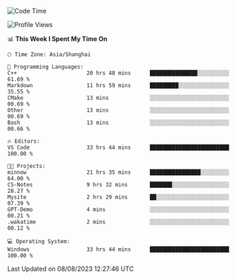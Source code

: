 <!--START_SECTION:waka-->
![Code Time](http://img.shields.io/badge/Code%20Time-1%2C131%20hrs%202%20mins-blue)

![Profile Views](http://img.shields.io/badge/Profile%20Views-1-blue)

📊 **This Week I Spent My Time On** 

```text
🕑︎ Time Zone: Asia/Shanghai

💬 Programming Languages: 
C++                      20 hrs 48 mins      ███████████████░░░░░░░░░░   61.69 % 
Markdown                 11 hrs 59 mins      █████████░░░░░░░░░░░░░░░░   35.55 % 
CMake                    13 mins             ░░░░░░░░░░░░░░░░░░░░░░░░░   00.69 % 
Other                    13 mins             ░░░░░░░░░░░░░░░░░░░░░░░░░   00.69 % 
Bash                     13 mins             ░░░░░░░░░░░░░░░░░░░░░░░░░   00.66 % 

🔥 Editors: 
VS Code                  33 hrs 44 mins      █████████████████████████   100.00 % 

🐱‍💻 Projects: 
minnow                   21 hrs 35 mins      ████████████████░░░░░░░░░   64.00 % 
CS-Notes                 9 hrs 32 mins       ███████░░░░░░░░░░░░░░░░░░   28.27 % 
Mysite                   2 hrs 29 mins       ██░░░░░░░░░░░░░░░░░░░░░░░   07.39 % 
GPT-Demo                 4 mins              ░░░░░░░░░░░░░░░░░░░░░░░░░   00.21 % 
.wakatime                2 mins              ░░░░░░░░░░░░░░░░░░░░░░░░░   00.12 % 

💻 Operating System: 
Windows                  33 hrs 44 mins      █████████████████████████   100.00 % 
```


 Last Updated on 08/08/2023 12:27:46 UTC
<!--END_SECTION:waka-->